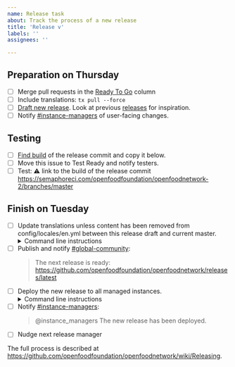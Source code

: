 ```yaml
---
name: Release task
about: Track the process of a new release
title: 'Release v'
labels: ''
assignees: ''

---
```


## Preparation on Thursday

- [ ] Merge pull requests in the [Ready To Go] column
- [ ] Include translations: `tx pull --force`
- [ ] [Draft new release]. Look at previous [releases] for inspiration.
- [ ] Notify [#instance-managers] of user-facing changes.

## Testing

- [ ] [Find build] of the release commit and copy it below.
- [ ] Move this issue to Test Ready and notify testers.
- [ ] Test: :warning: link to the build of the release commit https://semaphoreci.com/openfoodfoundation/openfoodnetwork-2/branches/master

## Finish on Tuesday

- [ ] Update translations unless content has been removed from config/locales/en.yml between this release draft and current master.
  <details><summary>Command line instructions</summary>
  <pre>
  git checkout master # same version as the release draft
  git fetch upstream
  git diff upstream/master -- config/locales/en.yml
  tx pull --force # if no changes or only additions in the locale
  git checkout --detach # if we need to commit new translations
  git commit -a -m "Update translations"
  git tag vx.y.z # put the release number in here
  git push upstream vx.y.z
  </pre>
  </details>
- [ ] Publish and notify [#global-community]:
  > The next release is ready: https://github.com/openfoodfoundation/openfoodnetwork/releases/latest
- [ ] Deploy the new release to all managed instances.
  <details><summary>Command line instructions</summary>
  <pre>
  cd ofn-install
  git pull
  ansible-playbook --limit all-prod --extra-vars "git_version=vx.y.z" playbooks/deploy.yml
  </pre>
  </details>
- [ ] Notify [#instance-managers]:
  > @instance_managers The new release has been deployed.
- [ ] Nudge next release manager

The full process is described at https://github.com/openfoodfoundation/openfoodnetwork/wiki/Releasing.

[Ready To Go]: #zenhub
[Transifex pull request]: https://github.com/openfoodfoundation/openfoodnetwork/pulls?utf8=%E2%9C%93&q=is%3Apr+is%3Aopen+head%3Atransifex
[Draft new release]: https://github.com/openfoodfoundation/openfoodnetwork/releases/new?tag=v&title=v+Code+Name&body=Congrats%0A%0ADescription%0A%0A%23%23+User+facing+changes+:eyes:%0A%0A%0A%0A%23%23+Technical+changes+:wrench:%0A%0A
[releases]: https://github.com/openfoodfoundation/openfoodnetwork/releases
[#instance-managers]: https://app.slack.com/client/T02G54U79/CG7NJ966B
[Find build]: https://semaphoreci.com/openfoodfoundation/openfoodnetwork-2/branches/master
[#global-community]: https://app.slack.com/client/T02G54U79/C59ADD8F2
